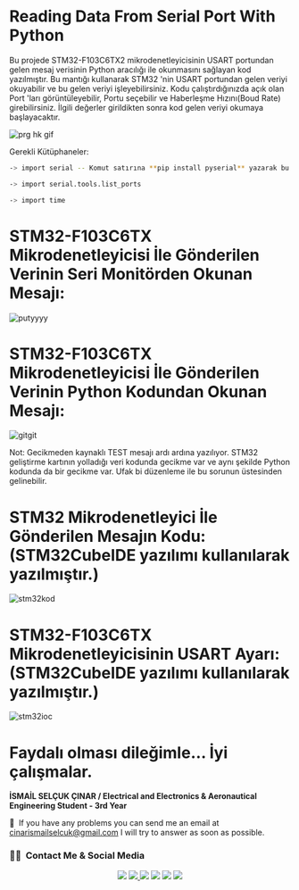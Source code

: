 # Reading Data From Serial Port With Python

Bu projede STM32-F103C6TX2 mikrodenetleyicisinin USART portundan gelen mesaj verisinin Python aracılığı ile okunmasını sağlayan kod yazılmıştır. Bu mantığı kullanarak STM32 'nin USART portundan gelen veriyi okuyabilir ve bu gelen veriyi işleyebilirsiniz. Kodu çalıştırdığınızda açık olan Port 'ları görüntüleyebilir, Portu seçebilir ve Haberleşme Hızını(Boud Rate) girebilirsiniz. İlgili değerler girildikten sonra kod gelen veriyi okumaya başlayacaktır.

![prg hk gif](https://user-images.githubusercontent.com/74931027/158285012-bb844194-e7ff-400f-a767-5ee9ab53ae1f.gif)

Gerekli Kütüphaneler:
```bash
-> import serial -- Komut satırına **pip install pyserial** yazarak bu kütüphaneyi kolayca kurabilirsiniz.

-> import serial.tools.list_ports

-> import time
```
# STM32-F103C6TX Mikrodenetleyicisi İle Gönderilen Verinin Seri Monitörden Okunan Mesajı:
![putyyyy](https://user-images.githubusercontent.com/74931027/158284236-49620d0a-6119-4714-96a4-863be1c54627.gif)

# STM32-F103C6TX Mikrodenetleyicisi İle Gönderilen Verinin Python Kodundan Okunan Mesajı:
![gitgit](https://user-images.githubusercontent.com/74931027/158281892-6ac1d0a4-a422-4700-af93-81bcd8094232.png)

Not: Gecikmeden kaynaklı TEST mesajı ardı ardına yazılıyor. STM32 geliştirme kartının yolladığı veri kodunda gecikme var ve aynı şekilde Python kodunda da bir gecikme var. Ufak bi düzenleme ile bu sorunun üstesinden gelinebilir.

# STM32 Mikrodenetleyici İle Gönderilen Mesajın Kodu: (STM32CubeIDE yazılımı kullanılarak yazılmıştır.)
![stm32kod](https://user-images.githubusercontent.com/74931027/158085426-854d6287-a107-4f29-814c-b4ed50bb65af.png)

# STM32-F103C6TX Mikrodenetleyicisinin USART Ayarı: (STM32CubeIDE yazılımı kullanılarak yazılmıştır.)
![stm32ioc](https://user-images.githubusercontent.com/74931027/158085433-ad24a111-05ea-493a-8418-2bd5a8f6983d.png)

# Faydalı olması dileğimle... İyi çalışmalar.
**İSMAİL SELÇUK ÇINAR / Electrical and Electronics & Aeronautical Engineering Student - 3rd Year**

📧 &nbsp;If you have any problems you can send me an email at cinarismailselcuk@gmail.com I will try to answer as soon as possible.
### 🤝🏻 &nbsp;Contact Me & Social Media

<p align="center">
<a href="mailto:cinarismailselcuk@gmail.com"><img src="https://img.shields.io/badge/-Mail-D14836?style=flat&logo=Gmail&logoColor=white"/></a>
<a href="https://www.linkedin.com/in/ismailselcukcinar/"><img src="https://img.shields.io/badge/-LinkedIn-0077B5?style=flat&logo=Linkedin&logoColor=white%22"/</a>
<a href="https://instagram.com/ismail_selcuks"><img src="https://img.shields.io/badge/-Instagram_-E4405F?style=flat&logo=Instagram&logoColor=white"/></a>
<a href="https://twitter.com/ismail_selcuks"><img src="https://img.shields.io/badge/-Twitter_-1976c2?style=flat&logo=Twitter&logoColor=white"/></a>
<a href="https://www.youtube.com/channel/UCSt6rE5y6iklyFBpm-0xOYA"><img src="https://img.shields.io/badge/-YouTube_-c4302b?style=flat&logo=YouTube&logoColor=white"/></a>
<a href="https://discordapp.com/users/652243845790302239/"><img src="https://img.shields.io/badge/-Discord_-6A5ACD?style=flat&logo=Discord&logoColor=white"/></a>
</p>
